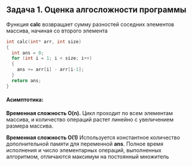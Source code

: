 ## Задача 1. Оценка алгосложности программы

Функция **calc** возвращает сумму разностей соседних элементов массива, начиная со второго элемента

```cpp
int calc(int* arr, int size)
{
  int ans = 0;
  for (int i = 1; i < size; i++)
  {
    ans += arr[i] - arr[i-1];
  }
  return ans;
}
```

#### Асимптотика:
**Временная сложность O(n).**
Цикл проходит по всем элементам массива, и количество операций растет линейно с увеличением размера массива.

**Временная сложность O(1)**
Используется константное количество дополнительной памяти для переменной **ans**. Полное время исполнения и число элементарных операций, выполненных алгоритмом, отличаются максимум на постоянный множитель